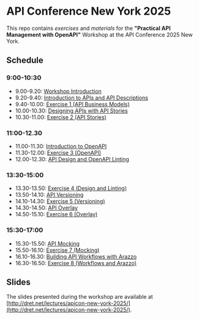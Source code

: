 # API Conference New York 2025

This repo contains _exercises_ and _materials_ for the **"Practical API Management with OpenAPI"** Workshop at the API Conference 2025 New York.


## Schedule

### 9:00-10:30

- 9.00-9.20: [Workshop Introduction](http://dret.net/lectures/apicon-new-york-2025/workshop-introduction)
- 9.20-9.40: [Introduction to APIs and API Descriptions](http://dret.net/lectures/apicon-new-york-2025/workshop-api-description)
- 9.40-10.00: [Exercise 1 (API Business Models)](./exercise-1)
- 10.00-10.30: [Designing APIs with API Stories](http://dret.net/lectures/apicon-new-york-2025/workshop-api-stories)
- 10.30-11.00: [Exercise 2 (API Stories)](./exercise-2)


### 11:00-12.30

- 11.00-11.30: [Introduction to OpenAPI](http://dret.net/lectures/apicon-new-york-2025/workshop-openapi-introduction)
- 11.30-12.00: [Exercise 3 (OpenAPI)](./exercise-3)
- 12.00-12.30: [API Design and OpenAPI Linting](http://dret.net/lectures/apicon-new-york-2025/workshop-design-linting)


### 13:30-15:00

- 13.30-13.50: [Exercise 4 (Design and Linting)](./exercise-4)
- 13.50-14.10: [API Versioning](http://dret.net/lectures/apicon-new-york-2025/workshop-api-versioning)
- 14.10-14.30: [Exercise 5 (Versioning)](./exercise-5)
- 14.30-14.50: [API Overlay](http://dret.net/lectures/apicon-new-york-2025/workshop-openapi-overlay)
- 14.50-15.10: [Exercise 6 (Overlay)](./exercise-6)


### 15:30-17:00

- 15.30-15.50: [API Mocking](http://dret.net/lectures/apicon-new-york-2025/workshop-api-mocking)
- 15.50-16.10: [Exercise 7 (Mocking)](./exercise-7)
- 16.10-16.30: [Building API Workflows with Arazzo](http://dret.net/lectures/apicon-new-york-2025/workshop-arazzo)
- 16.30-16.50: [Exercise 8 (Workflows and Arazzo)](./exercise-8)



## Slides

The slides presented during the workshop are available at [http://dret.net/lectures/apicon-new-york-2025/](http://dret.net/lectures/apicon-new-york-2025/).
